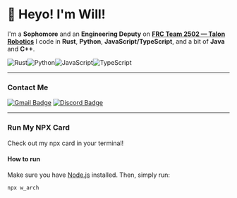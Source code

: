 # 👋 Heyo! I'm Will!

I'm a **Sophomore** and an **Engineering Deputy** on **[FRC Team 2502 — Talon Robotics](team2502.com)** 
 I code in **Rust**, **Python**, **JavaScript/TypeScript**, and a bit of **Java** and **C++**.



![Rust](https://img.shields.io/badge/Rust-000000?style=flat-square&logo=rust&logoColor=white)![Python](https://img.shields.io/badge/Python-3776AB?style=flat-square&logo=python&logoColor=white)![JavaScript](https://img.shields.io/badge/JavaScript-F7DF1E?style=flat-square&logo=javascript&logoColor=black)![TypeScript](https://img.shields.io/badge/TypeScript-3178C6?style=flat-square&logo=typescript&logoColor=white)

---

### Contact Me

[![Gmail Badge](https://img.shields.io/badge/-warchambault5@gmail.com-c14438?style=flat-square&logo=Gmail&logoColor=white)](mailto:warchambault5@gmail.com)
[![Discord Badge](https://img.shields.io/badge/Discord-tbm__20.-7289DA?style=flat-square&logo=discord&logoColor=white)](https://discord.com/users/1060930359212122213)

---
### Run My NPX Card

Check out my npx card in your terminal!

#### How to run

Make sure you have [Node.js](https://nodejs.org/) installed. Then, simply run:
```bash
npx w_arch

